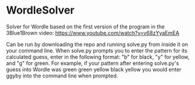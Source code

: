 # WordleSolver
Solver for Wordle based on the first version of the program in the 3Blue1Brown video: https://www.youtube.com/watch?v=v68zYyaEmEA

Can be run by downloading the repo and running solve.py from inside it on your command line. When solve.py prompts you to enter the pattern for its calculated guess, enter in the following format: "b" for black, "y" for yellow, and "g" for green. For example, if your pattern after entering solve.py's guess into Wordle was green green yellow black yellow you would enter ggyby into the command line when prompted.
